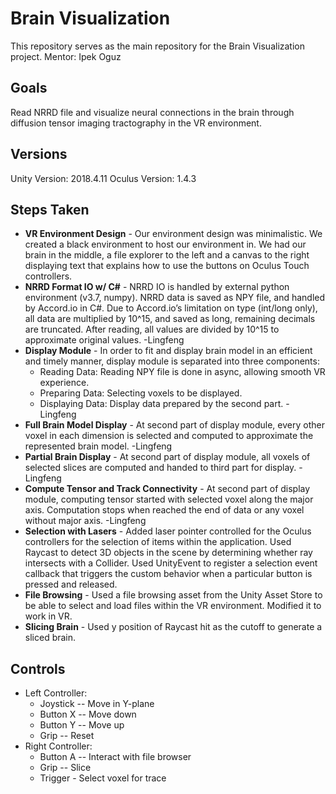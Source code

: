 # Brain Visualization
This repository serves as the main repository for the Brain Visualization project.
Mentor: Ipek Oguz

## Goals
Read NRRD file and visualize neural connections in the brain through diffusion tensor imaging tractography in the VR environment.

## Versions
Unity Version: 2018.4.11
Oculus Version: 1.4.3

## Steps Taken
* **VR Environment Design** - Our environment design was minimalistic. We created a black environment to host our environment in. We had our brain in the middle, a file explorer to the left and a canvas to the right displaying text that explains how to use the buttons on Oculus Touch controllers.
* **NRRD Format IO w/ C#** - NRRD IO is handled by external python environment (v3.7, numpy). NRRD data is saved as NPY file, and handled by Accord.io in C#. Due to Accord.io’s limitation on type (int/long only), all data are multiplied by 10^15, and saved as long, remaining decimals are truncated. After reading, all values are divided by 10^15 to approximate original values. -Lingfeng
* **Display Module** - In order to fit and display brain model in an efficient and timely manner, display module is separated into three components:
  * Reading Data: Reading NPY file is done in async, allowing smooth VR experience.
  * Preparing Data: Selecting voxels to be displayed.
  * Displaying Data: Display data prepared by the second part. -Lingfeng
* **Full Brain Model Display** - At second part of display module, every other voxel in each dimension is selected and computed to approximate the represented brain model. -Lingfeng
* **Partial Brain Display** - At second part of display module, all voxels of selected slices are computed and handed to third part for display. -Lingfeng
* **Compute Tensor and Track Connectivity** - At second part of display module, computing tensor started with selected voxel along the major axis. Computation stops when reached the end of data or any voxel without major axis. -Lingfeng
* **Selection with Lasers** -  Added laser pointer controlled for the Oculus controllers for the selection of items within the application. Used Raycast to detect 3D objects in the scene by determining whether ray intersects with a Collider. Used UnityEvent to register a selection event callback that triggers the custom behavior when a particular button is pressed and released.
* **File Browsing** - Used a file browsing asset from the Unity Asset Store to be able to select and load files within the VR environment. Modified it to work in VR.
* **Slicing Brain** - Used y position of Raycast hit as the cutoff to generate a sliced brain.

## Controls
* Left Controller:
  * Joystick -- Move in Y-plane
  * Button X -- Move down
  * Button Y -- Move up
  * Grip -- Reset
* Right Controller:
  * Button A -- Interact with file browser
  * Grip -- Slice
  * Trigger - Select voxel for trace
